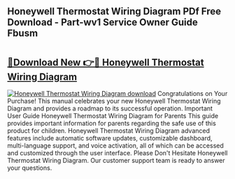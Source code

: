 ## Honeywell Thermostat Wiring Diagram PDf Free Download - Part-wv1 Service Owner Guide Fbusm

# <h2><a href="http://dfrodm1.blite.top/?on=Honeywell+Thermostat+Wiring+Diagram">🔗Download New 👉🔴 Honeywell Thermostat Wiring Diagram</a></h2>

[![Honeywell Thermostat Wiring Diagram download](https://i.imgur.com/lujVjoI.png)](http://dfrodm1.blite.top/?on=Honeywell+Thermostat+Wiring+Diagram)
Congratulations on Your Purchase! This manual celebrates your new Honeywell Thermostat Wiring Diagram and provides a roadmap to its successful operation. Important User Guide Honeywell Thermostat Wiring Diagram for Parents This guide provides important information for parents regarding the safe use of this product for children. Honeywell Thermostat Wiring Diagram advanced features include automatic software updates, customizable dashboard, multi-language support, and voice activation, all of which can be accessed and customized through the user interface. Please Don't Hesitate Honeywell Thermostat Wiring Diagram. Our customer support team is ready to answer your questions.

